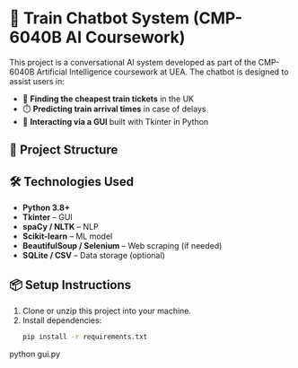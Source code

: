 # 🚄 Train Chatbot System (CMP-6040B AI Coursework)

This project is a conversational AI system developed as part of the CMP-6040B Artificial Intelligence coursework at UEA. The chatbot is designed to assist users in:

- 🧾 **Finding the cheapest train tickets** in the UK
- ⏱️ **Predicting train arrival times** in case of delays
- 💬 **Interacting via a GUI** built with Tkinter in Python

## 🧠 Project Structure


## 🛠 Technologies Used

- **Python 3.8+**
- **Tkinter** – GUI
- **spaCy / NLTK** – NLP
- **Scikit-learn** – ML model
- **BeautifulSoup / Selenium** – Web scraping (if needed)
- **SQLite / CSV** – Data storage (optional)

## 📦 Setup Instructions

1. Clone or unzip this project into your machine.
2. Install dependencies:
   ```bash
   pip install -r requirements.txt

python gui.py

